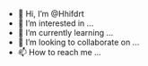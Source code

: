 - 👋 Hi, I’m @Hhifdrt
- 👀 I’m interested in ...
- 🌱 I’m currently learning ...
- 💞️ I’m looking to collaborate on ...
- 📫 How to reach me ...

<!---
Hhifdrt/Hhifdrt is a ✨ special ✨ repository because its `README.md` (this file) appears on your GitHub profile.
You can click the Preview link to take a look at your changes.
--->
